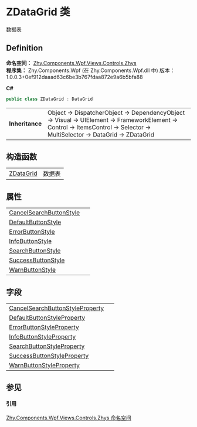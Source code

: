 # ZDataGrid 类


数据表



## Definition
**命名空间：** <a href="N_Zhy_Components_Wpf_Views_Controls_Zhys.md">Zhy.Components.Wpf.Views.Controls.Zhys</a>  
**程序集：** Zhy.Components.Wpf (在 Zhy.Components.Wpf.dll 中) 版本：1.0.0.3+0ef912daaad63c6be3b767fdaa872e9a6b5bfa88

**C#**
``` C#
public class ZDataGrid : DataGrid
```

<table><tr><td><strong>Inheritance</strong></td><td>Object  →  DispatcherObject  →  DependencyObject  →  Visual  →  UIElement  →  FrameworkElement  →  Control  →  ItemsControl  →  Selector  →  MultiSelector  →  DataGrid  →  ZDataGrid</td></tr>
</table>



## 构造函数
<table>
<tr>
<td><a href="M_Zhy_Components_Wpf_Views_Controls_Zhys_ZDataGrid__ctor.md">ZDataGrid</a></td>
<td>数据表</td></tr>
</table>

## 属性
<table>
<tr>
<td><a href="P_Zhy_Components_Wpf_Views_Controls_Zhys_ZDataGrid_CancelSearchButtonStyle.md">CancelSearchButtonStyle</a></td>
<td> </td></tr>
<tr>
<td><a href="P_Zhy_Components_Wpf_Views_Controls_Zhys_ZDataGrid_DefaultButtonStyle.md">DefaultButtonStyle</a></td>
<td> </td></tr>
<tr>
<td><a href="P_Zhy_Components_Wpf_Views_Controls_Zhys_ZDataGrid_ErrorButtonStyle.md">ErrorButtonStyle</a></td>
<td> </td></tr>
<tr>
<td><a href="P_Zhy_Components_Wpf_Views_Controls_Zhys_ZDataGrid_InfoButtonStyle.md">InfoButtonStyle</a></td>
<td> </td></tr>
<tr>
<td><a href="P_Zhy_Components_Wpf_Views_Controls_Zhys_ZDataGrid_SearchButtonStyle.md">SearchButtonStyle</a></td>
<td> </td></tr>
<tr>
<td><a href="P_Zhy_Components_Wpf_Views_Controls_Zhys_ZDataGrid_SuccessButtonStyle.md">SuccessButtonStyle</a></td>
<td> </td></tr>
<tr>
<td><a href="P_Zhy_Components_Wpf_Views_Controls_Zhys_ZDataGrid_WarnButtonStyle.md">WarnButtonStyle</a></td>
<td> </td></tr>
</table>

## 字段
<table>
<tr>
<td><a href="F_Zhy_Components_Wpf_Views_Controls_Zhys_ZDataGrid_CancelSearchButtonStyleProperty.md">CancelSearchButtonStyleProperty</a></td>
<td> </td></tr>
<tr>
<td><a href="F_Zhy_Components_Wpf_Views_Controls_Zhys_ZDataGrid_DefaultButtonStyleProperty.md">DefaultButtonStyleProperty</a></td>
<td> </td></tr>
<tr>
<td><a href="F_Zhy_Components_Wpf_Views_Controls_Zhys_ZDataGrid_ErrorButtonStyleProperty.md">ErrorButtonStyleProperty</a></td>
<td> </td></tr>
<tr>
<td><a href="F_Zhy_Components_Wpf_Views_Controls_Zhys_ZDataGrid_InfoButtonStyleProperty.md">InfoButtonStyleProperty</a></td>
<td> </td></tr>
<tr>
<td><a href="F_Zhy_Components_Wpf_Views_Controls_Zhys_ZDataGrid_SearchButtonStyleProperty.md">SearchButtonStyleProperty</a></td>
<td> </td></tr>
<tr>
<td><a href="F_Zhy_Components_Wpf_Views_Controls_Zhys_ZDataGrid_SuccessButtonStyleProperty.md">SuccessButtonStyleProperty</a></td>
<td> </td></tr>
<tr>
<td><a href="F_Zhy_Components_Wpf_Views_Controls_Zhys_ZDataGrid_WarnButtonStyleProperty.md">WarnButtonStyleProperty</a></td>
<td> </td></tr>
</table>

## 参见


#### 引用
<a href="N_Zhy_Components_Wpf_Views_Controls_Zhys.md">Zhy.Components.Wpf.Views.Controls.Zhys 命名空间</a>  
